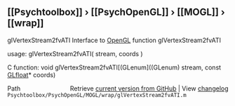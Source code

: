 ## [[Psychtoolbox]] &#8250; [[PsychOpenGL]] &#8250; [[MOGL]] &#8250; [[wrap]]

glVertexStream2fvATI  Interface to [OpenGL](OpenGL) function glVertexStream2fvATI  
  
usage:  glVertexStream2fvATI( stream, coords )  
  
C function:  void glVertexStream2fvATI[(GLenum]((GLenum) stream, const [GLfloat](GLfloat)\* coords)  




<div class="code_header" style="text-align:right;">
  <span style="float:left;">Path&nbsp;&nbsp;</span> <span class="counter">Retrieve <a href=
  "https://raw.github.com/Psychtoolbox-3/Psychtoolbox-3/beta/Psychtoolbox/PsychOpenGL/MOGL/wrap/glVertexStream2fvATI.m">current version from GitHub</a> | View <a href=
  "https://github.com/Psychtoolbox-3/Psychtoolbox-3/commits/beta/Psychtoolbox/PsychOpenGL/MOGL/wrap/glVertexStream2fvATI.m">changelog</a></span>
</div>
<div class="code">
  <code>Psychtoolbox/PsychOpenGL/MOGL/wrap/glVertexStream2fvATI.m</code>
</div>

